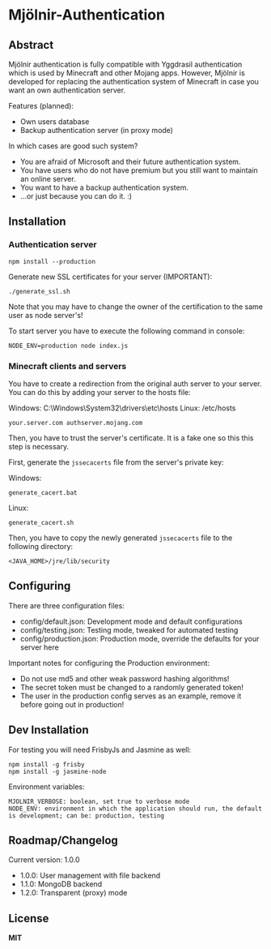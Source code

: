 Mjölnir-Authentication
======================

Abstract
--------

Mjölnir authentication is fully compatible with Yggdrasil authentication which is used by Minecraft and other Mojang apps.
However, Mjölnir is developed for replacing the authentication system of Minecraft in case you want an own authentication server.

Features (planned):

- Own users database
- Backup authentication server (in proxy mode)

In which cases are good such system?

- You are afraid of Microsoft and their future authentication system.
- You have users who do not have premium but you still want to maintain an online server.
- You want to have a backup authentication system.
- ...or just because you can do it. :)


Installation
------------

### Authentication server

    npm install --production

Generate new SSL certificates for your server (IMPORTANT):

    ./generate_ssl.sh
    
Note that you may have to change the owner of the certification to the same user as node server's!
    
To start server you have to execute the following command in console:

    NODE_ENV=production node index.js
    
### Minecraft clients and servers

You have to create a redirection from the original auth server to your server. You can do this by adding your server to the hosts file:

Windows: C:\Windows\System32\drivers\etc\hosts
Linux: /etc/hosts

    your.server.com	authserver.mojang.com

Then, you have to trust the server's certificate. It is a fake one so this this step is necessary.

First, generate the `jssecacerts` file from the server's private key:

Windows:

    generate_cacert.bat

Linux:

    generate_cacert.sh
    
Then, you have to copy the newly generated `jssecacerts` file to the following directory:

    <JAVA_HOME>/jre/lib/security


Configuring
-----------

There are three configuration files:

* config/default.json: Development mode and default configurations
* config/testing.json: Testing mode, tweaked for automated testing
* config/production.json: Production mode, override the defaults for your server here

Important notes for configuring the Production environment:

* Do not use md5 and other weak password hashing algorithms!
* The secret token must be changed to a randomly generated token!
* The user in the production config serves as an example, remove it before going out in production!


Dev Installation
----------------

For testing you will need FrisbyJs and Jasmine as well:

    npm install -g frisby
    npm install -g jasmine-node

Environment variables:

    MJOLNIR_VERBOSE: boolean, set true to verbose mode
    NODE_ENV: environment in which the application should run, the default is development; can be: production, testing


Roadmap/Changelog
-----------------

Current version: 1.0.0

* 1.0.0: User management with file backend
* 1.1.0: MongoDB backend
* 1.2.0: Transparent (proxy) mode


License
-------

**MIT**